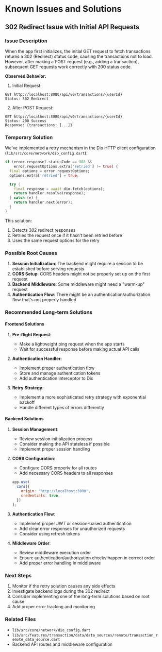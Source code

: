 # Known Issues and Solutions

## 302 Redirect Issue with Initial API Requests

### Issue Description

When the app first initializes, the initial GET request to fetch transactions returns a 302 (Redirect) status code, causing the transactions not to load. However, after making a POST request (e.g., adding a transaction), subsequent GET requests work correctly with 200 status code.

**Observed Behavior:**

1. Initial Request:

```
GET http://localhost:8080/api/v0/transactions/{userId}
Status: 302 Redirect
```

2. After POST Request:

```
GET http://localhost:8080/api/v0/transactions/{userId}
Status: 200 Success
Response: {transactions: [...]}
```

### Temporary Solution

We've implemented a retry mechanism in the Dio HTTP client configuration (`lib/src/core/network/dio_config.dart`):

```dart
if (error.response?.statusCode == 302 &&
    error.requestOptions.extra['retried'] != true) {
  final options = error.requestOptions;
  options.extra['retried'] = true;

  try {
    final response = await dio.fetch(options);
    return handler.resolve(response);
  } catch (e) {
    return handler.next(error);
  }
}
```

This solution:

1. Detects 302 redirect responses
2. Retries the request once if it hasn't been retried before
3. Uses the same request options for the retry

### Possible Root Causes

1. **Session Initialization**: The backend might require a session to be established before serving requests
2. **CORS Setup**: CORS headers might not be properly set up on the first request
3. **Backend Middleware**: Some middleware might need a "warm-up" request
4. **Authentication Flow**: There might be an authentication/authorization flow that's not properly handled

### Recommended Long-term Solutions

#### Frontend Solutions

1. **Pre-flight Request**:

   - Make a lightweight ping request when the app starts
   - Wait for successful response before making actual API calls

2. **Authentication Handler**:

   - Implement proper authentication flow
   - Store and manage authentication tokens
   - Add authentication interceptor to Dio

3. **Retry Strategy**:
   - Implement a more sophisticated retry strategy with exponential backoff
   - Handle different types of errors differently

#### Backend Solutions

1. **Session Management**:

   - Review session initialization process
   - Consider making the API stateless if possible
   - Implement proper session handling

2. **CORS Configuration**:

   - Configure CORS properly for all routes
   - Add necessary CORS headers to all responses

   ```javascript
   app.use(
     cors({
       origin: "http://localhost:3000",
       credentials: true,
     })
   );
   ```

3. **Authentication Flow**:

   - Implement proper JWT or session-based authentication
   - Add clear error responses for unauthorized requests
   - Consider using refresh tokens

4. **Middleware Order**:
   - Review middleware execution order
   - Ensure authentication/authorization checks happen in correct order
   - Add proper error handling in middleware

### Next Steps

1. Monitor if the retry solution causes any side effects
2. Investigate backend logs during the 302 redirect
3. Consider implementing one of the long-term solutions based on root cause
4. Add proper error tracking and monitoring

### Related Files

- `lib/src/core/network/dio_config.dart`
- `lib/src/features/transaction/data/data_sources/remote/transaction_remote_data_source.dart`
- Backend API routes and middleware configuration
